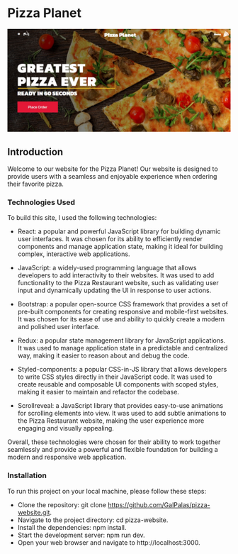 # Pizza Planet

![pizza-planet](https://github.com/GalPalas/3D_Portfolio/blob/master/src/assets/pizza-planet.jpeg?raw=true)

## Introduction
Welcome to our website for the Pizza Planet! Our website is designed to provide users with a seamless and enjoyable experience when ordering their favorite pizza.

### Technologies Used
To build this site, I used the following technologies:

- React: a popular and powerful JavaScript library for building dynamic user interfaces. It was chosen for its ability to efficiently render components and manage application state, making it ideal for building complex, interactive web applications.

- JavaScript: a widely-used programming language that allows developers to add interactivity to their websites. It was used to add functionality to the Pizza Restaurant website, such as validating user input and dynamically updating the UI in response to user actions.

- Bootstrap: a popular open-source CSS framework that provides a set of pre-built components for creating responsive and mobile-first websites. It was chosen for its ease of use and ability to quickly create a modern and polished user interface.

- Redux: a popular state management library for JavaScript applications. It was used to manage application state in a predictable and centralized way, making it easier to reason about and debug the code.

- Styled-components: a popular CSS-in-JS library that allows developers to write CSS styles directly in their JavaScript code. It was used to create reusable and composable UI components with scoped styles, making it easier to maintain and refactor the codebase.

- Scrollreveal: a JavaScript library that provides easy-to-use animations for scrolling elements into view. It was used to add subtle animations to the Pizza Restaurant website, making the user experience more engaging and visually appealing.

Overall, these technologies were chosen for their ability to work together seamlessly and provide a powerful and flexible foundation for building a modern and responsive web application.

### Installation
To run this project on your local machine, please follow these steps:

- Clone the repository: git clone https://github.com/GalPalas/pizza-website.git.
- Navigate to the project directory: cd pizza-website.
- Install the dependencies: npm install.
- Start the development server: npm run dev.
- Open your web browser and navigate to http://localhost:3000.

